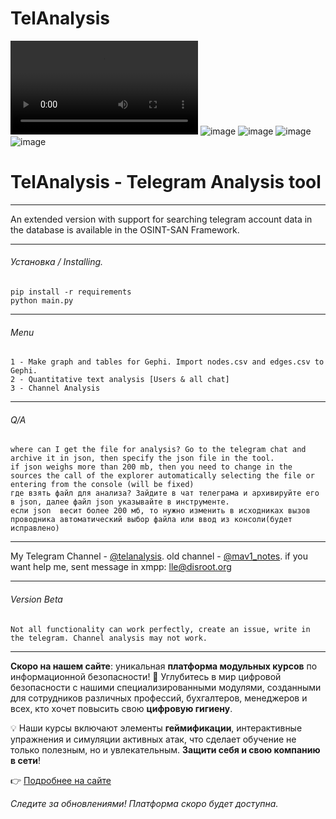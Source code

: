 # TelAnalysis
<video src="https://user-images.githubusercontent.com/107117398/223553362-8f24206e-55de-4ed2-bdd1-1d6093f8d60b.mp4"></video>
![image](https://user-images.githubusercontent.com/107117398/223553327-a0ef0115-6cfe-4c38-9f0b-67062354a79c.png)
![image](https://user-images.githubusercontent.com/107117398/223553309-ba92ee44-ff54-4e3e-b49a-70596cde4198.png)
![image](https://user-images.githubusercontent.com/107117398/223553300-a5874615-fe67-4f8d-a042-df3aa5e3b0e6.png)
![image](https://user-images.githubusercontent.com/107117398/209858730-fe6ff0a3-9fcd-4d13-be6a-3f2a6bdd198b.png)
# TelAnalysis - Telegram Analysis tool
_______

An extended version with support for searching telegram account data in the database is available in the OSINT-SAN Framework.
_______
###### Установка / Installing.
```
pip install -r requirements
python main.py
```
_______
###### Menu
```
1 - Make graph and tables for Gephi. Import nodes.csv and edges.csv to Gephi.
2 - Quantitative text analysis [Users & all chat]
3 - Channel Analysis
```
_______
###### Q/A
```
where can I get the file for analysis? Go to the telegram chat and archive it in json, then specify the json file in the tool.
if json weighs more than 200 mb, then you need to change in the sources the call of the explorer automatically selecting the file or entering from the console (will be fixed)
где взять файл для анализа? Зайдите в чат телеграма и архивируйте его в json, далее файл json указывайте в инструменте.
если json  весит более 200 мб, то нужно изменить в исходниках вызов проводника автоматический выбор файла или ввод из консоли(будет исправлено)
```
_______
My Telegram Channel - [@telanalysis](https://t.me/telanalysis).
old channel - [@mav1_notes](https://t.me/mav1_notes).
if you  want help me, sent message in xmpp: lle@disroot.org
_______
###### Version Beta

```
Not all functionality can work perfectly, create an issue, write in the telegram. Channel analysis may not work.
```
_______

**Скоро на нашем сайте**: уникальная **платформа модульных курсов** по информационной безопасности! 
🚀 Углубитесь в мир цифровой безопасности с нашими специализированными модулями, созданными для сотрудников различных профессий, бухгалтеров, менеджеров и всех, кто хочет повысить свою **цифровую гигиену**. 

💡 Наши курсы включают элементы **геймификации**, интерактивные упражнения и симуляции активных атак, что сделает обучение не только полезным, но и увлекательным. **Защити себя и свою компанию в сети**!

👉 [Подробнее на сайте](https://santgbots.ru)

_Следите за обновлениями! Платформа скоро будет доступна._
